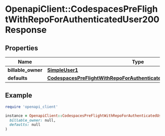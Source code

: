 # OpenapiClient::CodespacesPreFlightWithRepoForAuthenticatedUser200Response

## Properties

| Name | Type | Description | Notes |
| ---- | ---- | ----------- | ----- |
| **billable_owner** | [**SimpleUser1**](SimpleUser1.md) |  | [optional] |
| **defaults** | [**CodespacesPreFlightWithRepoForAuthenticatedUser200ResponseDefaults**](CodespacesPreFlightWithRepoForAuthenticatedUser200ResponseDefaults.md) |  | [optional] |

## Example

```ruby
require 'openapi_client'

instance = OpenapiClient::CodespacesPreFlightWithRepoForAuthenticatedUser200Response.new(
  billable_owner: null,
  defaults: null
)
```

